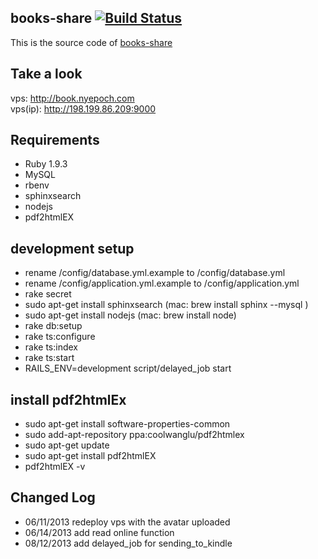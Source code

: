 ## books-share [![Build Status](https://travis-ci.org/caok/books-share.png?branch=master)](https://travis-ci.org/caok/books-share)
This is the source code of [books-share](http://198.199.86.209:9000)

## Take a look
vps: http://book.nyepoch.com
<br/>
vps(ip): http://198.199.86.209:9000

## Requirements

* Ruby 1.9.3
* MySQL
* rbenv
* sphinxsearch
* nodejs
* pdf2htmlEX

## development setup
* rename /config/database.yml.example to /config/database.yml
* rename /config/application.yml.example to /config/application.yml
* rake secret
* sudo apt-get install sphinxsearch (mac: brew install sphinx --mysql )
* sudo apt-get install nodejs (mac: brew install node)
* rake db:setup
* rake ts:configure
* rake ts:index
* rake ts:start
* RAILS_ENV=development script/delayed_job start


## install pdf2htmlEx
* sudo apt-get install software-properties-common
* sudo add-apt-repository ppa:coolwanglu/pdf2htmlex
* sudo apt-get update
* sudo apt-get install pdf2htmlEX
* pdf2htmlEX -v


## Changed Log
* 06/11/2013 redeploy vps with the avatar uploaded<br/>
* 06/14/2013 add read online function<br/>
* 08/12/2013 add delayed_job for sending_to_kindle<br/>
